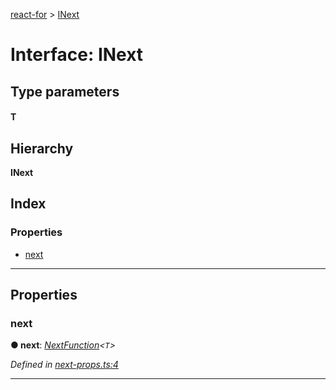 [react-for](../README.md) > [INext](../interfaces/inext.md)

# Interface: INext

## Type parameters
#### T 
## Hierarchy

**INext**

## Index

### Properties

* [next](inext.md#next)

---

## Properties

<a id="next"></a>

###  next

**● next**: *[NextFunction](../#nextfunction)<`T`>*

*Defined in [next-props.ts:4](https://github.com/MJez29/react-for/blob/97cefad/src/next-props.ts#L4)*

___

